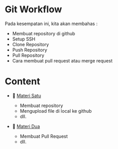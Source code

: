 # Git Workflow

Pada kesempatan ini, kita akan membahas :
 - Membuat repository di github
 - Setup SSH
 - Clone Repository
 - Push Repository
 - Pull Repository
 - Cara membuat pull request atau merge request

 # Content

 - :link: [Materi Satu](./materi1.md)
    - Membuat repository
    - Mengupload file di local ke github
    - dll.

 - :link: [Materi Dua](./materi2.md)
    - Membuat Pull Request
    - dll.
